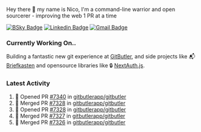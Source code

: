 
Hey there 👋 my name is Nico, I'm a command-line warrior and open sourcerer - improving the web 1 PR at a time

[![BSky Badge](https://img.shields.io/badge/-%20%40ndo.dev%20-%200285FF?style=flat-square&logo=bluesky&color=%23161e27)](https://bsky.app/profile/ndo.dev) [![Linkedin Badge](https://img.shields.io/badge/-ndom91-blue?style=flat-square&logo=Linkedin&logoColor=white&link=https://www.linkedin.com/in/ndom91/)](https://www.linkedin.com/in/ndom91/) [![Gmail Badge](https://img.shields.io/badge/-yo@ndo.dev-c14438?style=flat-square&logo=mail.ru&logoColor=white&link=mailto:yo@ndo.dev)](mailto:yo@ndo.dev)

### Currently Working On..

Building a fantastic new git experience at [GitButler](https://github.com/gitbutlerapp), and side projects like 📬 [Briefkasten](https://briefkastenhq.com) and opensource libraries like 🔒 [NextAuth.js](https://github.com/nextauthjs/next-auth).

<!--START_SECTION_PROFILE_VIEWS:readme-info-->
<!--END_SECTION_PROFILE_VIEWS:readme-info-->

<!--START_SECTION_DAILY_COMMIT:readme-info-->
<!--END_SECTION_DAILY_COMMIT:readme-info-->

<!--START_SECTION_WEEKLY_COMMIT:readme-info-->
<!--END_SECTION_WEEKLY_COMMIT:readme-info-->

### Latest Activity

<!--START_SECTION:activity-->
1. 💪 Opened PR [#7340](https://github.com/gitbutlerapp/gitbutler/pull/7340) in [gitbutlerapp/gitbutler](https://github.com/gitbutlerapp/gitbutler)
2. 🎉 Merged PR [#7328](https://github.com/gitbutlerapp/gitbutler/pull/7328) in [gitbutlerapp/gitbutler](https://github.com/gitbutlerapp/gitbutler)
3. 💪 Opened PR [#7328](https://github.com/gitbutlerapp/gitbutler/pull/7328) in [gitbutlerapp/gitbutler](https://github.com/gitbutlerapp/gitbutler)
4. 🎉 Merged PR [#7327](https://github.com/gitbutlerapp/gitbutler/pull/7327) in [gitbutlerapp/gitbutler](https://github.com/gitbutlerapp/gitbutler)
5. 🎉 Merged PR [#7326](https://github.com/gitbutlerapp/gitbutler/pull/7326) in [gitbutlerapp/gitbutler](https://github.com/gitbutlerapp/gitbutler)
<!--END_SECTION:activity-->
